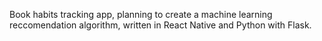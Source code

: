 Book habits tracking app, planning to create a machine learning reccomendation algorithm, written in React Native and Python with Flask.
